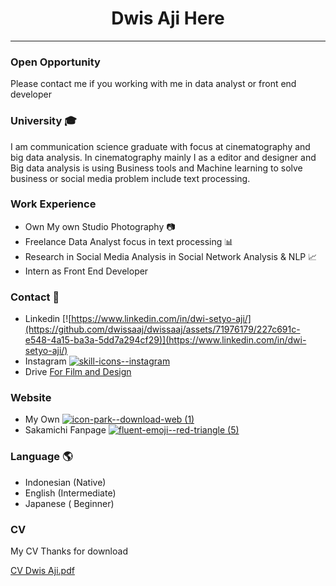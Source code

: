 <h1 align="center">
  Dwis Aji Here
</h1>

<hr />

### Open Opportunity
Please contact me if you working with me in data analyst or front end developer

### University 🎓
I am communication science graduate with focus at cinematography and big data analysis. In cinematography mainly I as a editor and designer and  Big data analysis is using Business tools and Machine learning to solve business or social media problem include
text processing.

### Work Experience
- Own My own Studio Photography 📷
- Freelance Data Analyst focus in text processing 📊
- Research in Social Media Analysis in Social Network Analysis & NLP 📈
- Intern as Front End Developer
  
### Contact 📡
  - Linkedin [![https://www.linkedin.com/in/dwi-setyo-aji/](https://github.com/dwissaaj/dwissaaj/assets/71976179/227c691c-e548-4a15-ba3a-5dd7a294cf29)](https://www.linkedin.com/in/dwi-setyo-aji/)
  - Instagram [![skill-icons--instagram](https://github.com/dwissaaj/dwissaaj/assets/71976179/0c9c45fc-8b5e-4cc8-8f7d-d41f0f7dd528)](https://www.linkedin.com/in/dwi-setyo-aji/)
  - Drive [For Film and Design](https://drive.google.com/drive/folders/13jNXBZnhBEzsT4ZqBIwTbOj_z3TohPuy?usp=drive_link)
### Website 
   - My Own [![icon-park--download-web (1)](https://github.com/dwissaaj/dwissaaj/assets/71976179/0455fa3e-68b9-4c7b-879c-1bcddc0fbc0e)](https://www.kisetsu.tech/)
   - Sakamichi Fanpage [![fluent-emoji--red-triangle (5)](https://github.com/dwissaaj/dwissaaj/assets/71976179/e5a5759f-ee59-4855-b756-41e4841864da)](https://sakamichi.online/)
### Language 🌎
  - Indonesian (Native)
  - English (Intermediate)
  - Japanese ( Beginner) 

### CV
My CV Thanks for download

[CV Dwis Aji.pdf](https://github.com/user-attachments/files/18244586/CV.Dwis.Aji.pdf)
